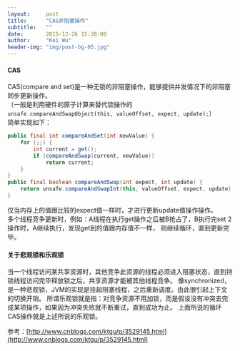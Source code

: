 ```yaml
---
layout:     post
title:      "CAS非阻塞操作"
subtitle:   ""
date:       2015-12-26 15:38:00
author:     "Kei Wu"
header-img: "img/post-bg-05.jpg"
---
```


#### CAS
CAS(compare and set)是一种无锁的非阻塞操作，能够提供并发情况下的非阻塞同步更新操作。  
（一般是利用硬件的原子计算来替代锁操作的``unsafe.compareAndSwapObject(this, valueOffset, expect, update);``）  
简单实现如下：
```Java
public final int compareAndSet(int newValue) {
	for (;;) {
		int current = get();
		if (compareAndSwap(current, newValue))
			return current;
	}
}
public final boolean compareAndSwap(int expect, int update) {
	return unsafe.compareAndSwapInt(this, valueOffset, expect, update);
}
```
仅当内存上的值跟比较的expect值一样时，才进行更新update值操作操作。  
多个线程竞争更新时，例如：A线程在执行get操作之后被B抢占了，B执行完set 2操作时，A继续执行，发现get到的值跟内存值不一样，
则继续循环，直到更新完毕。  
  
#### 关于悲观锁和乐观锁  
当一个线程访问某共享资源时，其他竞争此资源的线程必须进入阻塞状态，直到持锁线程访问完毕释放锁之后，共享资源才能被其他线程竞争。
像synchronized，是一种悲观锁，JVM的实现是挂起阻塞线程，之后重新调度。由此很引起上下文的切换开销。
所谓乐观锁就是指：对竞争资源不用加锁，而是假设没有冲突去完成某项操作，如果因为冲突失败就不断重试，直到成功为止。
上面所说的循环CAS操作就是上述所说的乐观锁。  
  
  
参考：[http://www.cnblogs.com/ktgu/p/3529145.html](http://www.cnblogs.com/ktgu/p/3529145.html)
